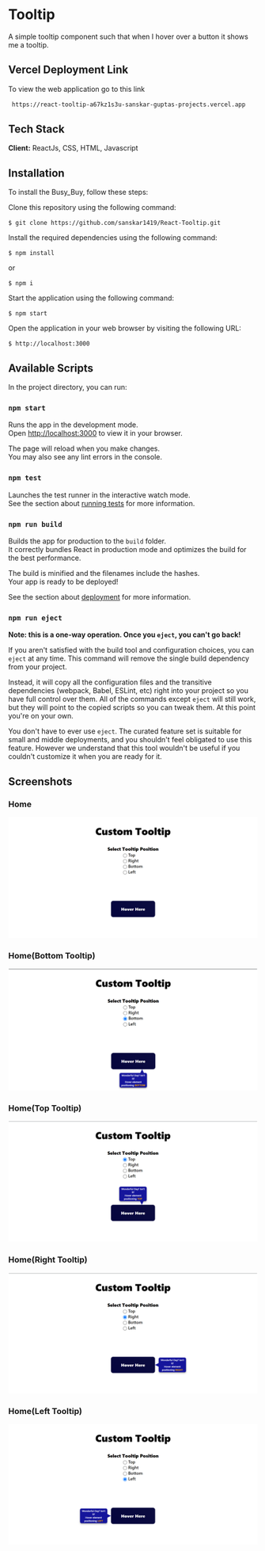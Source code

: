 # Tooltip

A simple tooltip component such that when I hover over a button it shows me a tooltip.

## Vercel Deployment Link

To view the web application go to this link

```bash
 https://react-tooltip-a67kz1s3u-sanskar-guptas-projects.vercel.app
```

## Tech Stack

**Client:** ReactJs, CSS, HTML, Javascript

## Installation

To install the Busy_Buy, follow these steps:

Clone this repository using the following command:

```
$ git clone https://github.com/sanskar1419/React-Tooltip.git
```

Install the required dependencies using the following command:

```
$ npm install
```

or

```
$ npm i
```

Start the application using the following command:

```
$ npm start
```

Open the application in your web browser by visiting the following URL:

```
$ http://localhost:3000
```

## Available Scripts

In the project directory, you can run:

### `npm start`

Runs the app in the development mode.\
Open [http://localhost:3000](http://localhost:3000) to view it in your browser.

The page will reload when you make changes.\
You may also see any lint errors in the console.

### `npm test`

Launches the test runner in the interactive watch mode.\
See the section about [running tests](https://facebook.github.io/create-react-app/docs/running-tests) for more information.

### `npm run build`

Builds the app for production to the `build` folder.\
It correctly bundles React in production mode and optimizes the build for the best performance.

The build is minified and the filenames include the hashes.\
Your app is ready to be deployed!

See the section about [deployment](https://facebook.github.io/create-react-app/docs/deployment) for more information.

### `npm run eject`

**Note: this is a one-way operation. Once you `eject`, you can't go back!**

If you aren't satisfied with the build tool and configuration choices, you can `eject` at any time. This command will remove the single build dependency from your project.

Instead, it will copy all the configuration files and the transitive dependencies (webpack, Babel, ESLint, etc) right into your project so you have full control over them. All of the commands except `eject` will still work, but they will point to the copied scripts so you can tweak them. At this point you're on your own.

You don't have to ever use `eject`. The curated feature set is suitable for small and middle deployments, and you shouldn't feel obligated to use this feature. However we understand that this tool wouldn't be useful if you couldn't customize it when you are ready for it.

## Screenshots

### Home

![Home](https://github.com/sanskar1419/Project_Screenshot/blob/master/ReactTooltip/Screenshot%202024-04-19%20123124.png?raw=true)

### Home(Bottom Tooltip)

![Home](https://github.com/sanskar1419/Project_Screenshot/blob/master/ReactTooltip/Screenshot%202024-04-19%20123147.png?raw=true)

### Home(Top Tooltip)

![Home](https://github.com/sanskar1419/Project_Screenshot/blob/master/ReactTooltip/Screenshot%202024-04-19%20123204.png?raw=true)

### Home(Right Tooltip)

![Home](https://github.com/sanskar1419/Project_Screenshot/blob/master/ReactTooltip/Screenshot%202024-04-19%20123220.png?raw=true)

### Home(Left Tooltip)

![Home](https://github.com/sanskar1419/Project_Screenshot/blob/master/ReactTooltip/Screenshot%202024-04-19%20123237.png?raw=true)
